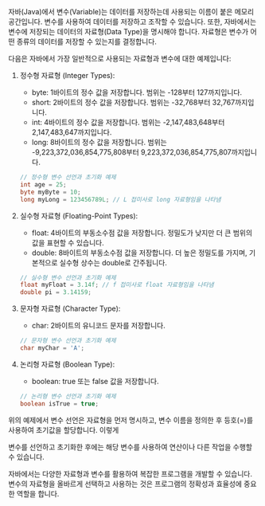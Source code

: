 자바(Java)에서 변수(Variable)는 데이터를 저장하는데 사용되는 이름이 붙은 메모리 공간입니다. 변수를 사용하여 데이터를 저장하고 조작할 수 있습니다. 또한, 자바에서는 변수에 저장되는 데이터의 자료형(Data Type)을 명시해야 합니다. 자료형은 변수가 어떤 종류의 데이터를 저장할 수 있는지를 결정합니다.

다음은 자바에서 가장 일반적으로 사용되는 자료형과 변수에 대한 예제입니다:

1. 정수형 자료형 (Integer Types):

   - byte: 1바이트의 정수 값을 저장합니다. 범위는 -128부터 127까지입니다.
   - short: 2바이트의 정수 값을 저장합니다. 범위는 -32,768부터 32,767까지입니다.
   - int: 4바이트의 정수 값을 저장합니다. 범위는 -2,147,483,648부터 2,147,483,647까지입니다.
   - long: 8바이트의 정수 값을 저장합니다. 범위는 -9,223,372,036,854,775,808부터 9,223,372,036,854,775,807까지입니다.

   ```java
   // 정수형 변수 선언과 초기화 예제
   int age = 25;
   byte myByte = 10;
   long myLong = 123456789L; // L 접미사로 long 자료형임을 나타냄
   ```

2. 실수형 자료형 (Floating-Point Types):

   - float: 4바이트의 부동소수점 값을 저장합니다. 정밀도가 낮지만 더 큰 범위의 값을 표현할 수 있습니다.
   - double: 8바이트의 부동소수점 값을 저장합니다. 더 높은 정밀도를 가지며, 기본적으로 실수형 상수는 double로 간주됩니다.

   ```java
   // 실수형 변수 선언과 초기화 예제
   float myFloat = 3.14f; // f 접미사로 float 자료형임을 나타냄
   double pi = 3.14159;
   ```

3. 문자형 자료형 (Character Type):

   - char: 2바이트의 유니코드 문자를 저장합니다.

   ```java
   // 문자형 변수 선언과 초기화 예제
   char myChar = 'A';
   ```

4. 논리형 자료형 (Boolean Type):

   - boolean: true 또는 false 값을 저장합니다.

   ```java
   // 논리형 변수 선언과 초기화 예제
   boolean isTrue = true;
   ```

위의 예제에서 변수 선언은 자료형을 먼저 명시하고, 변수 이름을 정의한 후 등호(=)를 사용하여 초기값을 할당합니다. 이렇게

변수를 선언하고 초기화한 후에는 해당 변수를 사용하여 연산이나 다른 작업을 수행할 수 있습니다.

자바에서는 다양한 자료형과 변수를 활용하여 복잡한 프로그램을 개발할 수 있습니다. 변수의 자료형을 올바르게 선택하고 사용하는 것은 프로그램의 정확성과 효율성에 중요한 역할을 합니다.
